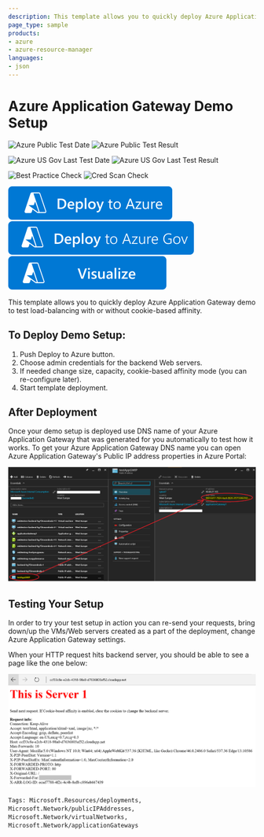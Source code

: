 ```yaml
---
description: This template allows you to quickly deploy Azure Application Gateway demo to test load-balancing with or without cookie-based affinity.
page_type: sample
products:
- azure
- azure-resource-manager
languages:
- json
---
```

# Azure Application Gateway Demo Setup

![Azure Public Test Date](https://azurequickstartsservice.blob.core.windows.net/badges/demos/application-gateway-demo-setup/PublicLastTestDate.svg)
![Azure Public Test Result](https://azurequickstartsservice.blob.core.windows.net/badges/demos/application-gateway-demo-setup/PublicDeployment.svg)

![Azure US Gov Last Test Date](https://azurequickstartsservice.blob.core.windows.net/badges/demos/application-gateway-demo-setup/FairfaxLastTestDate.svg)
![Azure US Gov Last Test Result](https://azurequickstartsservice.blob.core.windows.net/badges/demos/application-gateway-demo-setup/FairfaxDeployment.svg)

![Best Practice Check](https://azurequickstartsservice.blob.core.windows.net/badges/demos/application-gateway-demo-setup/BestPracticeResult.svg)
![Cred Scan Check](https://azurequickstartsservice.blob.core.windows.net/badges/demos/application-gateway-demo-setup/CredScanResult.svg)

[![Deploy To Azure](https://raw.githubusercontent.com/Azure/azure-quickstart-templates/master/1-CONTRIBUTION-GUIDE/images/deploytoazure.svg?sanitize=true)](https://portal.azure.com/#create/Microsoft.Template/uri/https%3A%2F%2Fraw.githubusercontent.com%2FAzure%2Fazure-quickstart-templates%2Fmaster%2Fdemos%2Fapplication-gateway-demo-setup%2Fazuredeploy.json)
[![Deploy To Azure US Gov](https://raw.githubusercontent.com/Azure/azure-quickstart-templates/master/1-CONTRIBUTION-GUIDE/images/deploytoazuregov.svg?sanitize=true)](https://portal.azure.us/#create/Microsoft.Template/uri/https%3A%2F%2Fraw.githubusercontent.com%2FAzure%2Fazure-quickstart-templates%2Fmaster%2Fdemos%2Fapplication-gateway-demo-setup%2Fazuredeploy.json)
[![Visualize](https://raw.githubusercontent.com/Azure/azure-quickstart-templates/master/1-CONTRIBUTION-GUIDE/images/visualizebutton.svg?sanitize=true)](http://armviz.io/#/?load=https%3A%2F%2Fraw.githubusercontent.com%2FAzure%2Fazure-quickstart-templates%2Fmaster%2Fdemos%2Fapplication-gateway-demo-setup%2Fazuredeploy.json)

This template allows you to quickly deploy Azure Application Gateway demo to test load-balancing with or without cookie-based affinity.

## To Deploy Demo Setup:

1. Push Deploy to Azure button.
2. Choose admin credentials for the backend Web servers.
3. If needed change size, capacity, cookie-based affinity mode (you can re-configure later).
4. Start template deployment.

## After Deployment

Once your demo setup is deployed use DNS name of your Azure Application Gateway that was generated for you automatically to test how it works.
To get your Azure Application Gateway DNS name you can open Azure Application Gateway's Public IP address properties in Azure Portal:

![alt text](images/appgwdnsname.png "Demo Application Gateway FQDN in Azure Portal")

## Testing Your Setup

In order to try your test setup in action you can re-send your requests, bring down/up the VMs/Web servers created as a part of the deployment, change Azure Application Gateway settings.

When your HTTP request hits backend server, you should be able to see a page like the one below:

![alt text](images/serverhit.png "Backend server response")

`Tags: Microsoft.Resources/deployments, Microsoft.Network/publicIPAddresses, Microsoft.Network/virtualNetworks, Microsoft.Network/applicationGateways`

